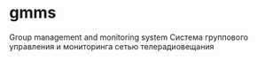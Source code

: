# gmms
Group management and monitoring system
Система группового управления и мониторинга сетью телерадиовещания
